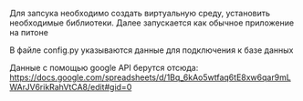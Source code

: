 Для запсука необходимо создать виртуальную среду, установить необходимые библиотеки. Далее запускается как обычное приложение на питоне

В файле config.py указываются данные для подключения к базе данных

Данные с помощью google API берутся отсюда: https://docs.google.com/spreadsheets/d/1Bq_6kAo5wtfaq6tE8xw6qar9mLWArJV6rikRahVtCA8/edit#gid=0
